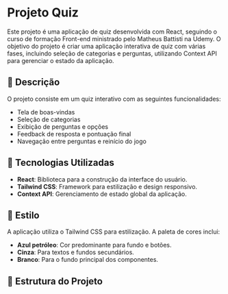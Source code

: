 # Projeto Quiz

Este projeto é uma aplicação de quiz desenvolvida com React, seguindo o curso de formação Front-end ministrado pelo Matheus Battisti na Udemy. O objetivo do projeto é criar uma aplicação interativa de quiz com várias fases, incluindo seleção de categorias e perguntas, utilizando Context API para gerenciar o estado da aplicação.

## 📜 Descrição

O projeto consiste em um quiz interativo com as seguintes funcionalidades:
- Tela de boas-vindas
- Seleção de categorias
- Exibição de perguntas e opções
- Feedback de resposta e pontuação final
- Navegação entre perguntas e reinício do jogo

## 🚀 Tecnologias Utilizadas

- **React**: Biblioteca para a construção da interface do usuário.
- **Tailwind CSS**: Framework para estilização e design responsivo.
- **Context API**: Gerenciamento de estado global da aplicação.

## 🎨 Estilo

A aplicação utiliza o Tailwind CSS para estilização. A paleta de cores inclui:
- **Azul petróleo**: Cor predominante para fundo e botões.
- **Cinza**: Para textos e fundos secundários.
- **Branco**: Para o fundo principal dos componentes.

## 📂 Estrutura do Projeto
